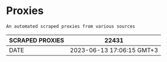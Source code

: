 # Proxies
    An automated scraped proxies from various sources

| SCRAPED PROXIES | 22431            |
|-----------------|---------------------------|
| DATE            | 2023-06-13 17:06:15 GMT+3          |